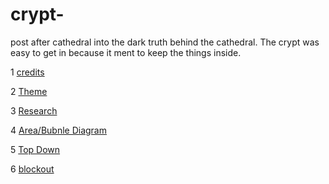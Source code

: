 # crypt-
post after cathedral into the dark truth behind the cathedral. The crypt was easy to get in because it ment to keep the things inside.

1 [credits](https://github.com/Triplethreat36/crypt-/blob/main/Credits.md)
 
2 [Theme](https://github.com/Triplethreat36/crypt-/blob/main/theme.md)

3 [Research](https://github.com/Triplethreat36/crypt-/blob/main/Research.md)

4 [Area/Bubnle Diagram](https://github.com/Triplethreat36/crypt-/blob/main/areas%20and%20Bubble%20diagram.md)

5 [Top Down](https://github.com/Triplethreat36/crypt-/blob/main/TopDown.md)

6 [blockout](https://github.com/Triplethreat36/crypt-/blob/main/blockout.md)
